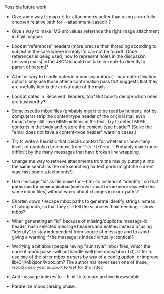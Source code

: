 Possible future work:

* Give some way to map url for attachments better than using a carefully
choosen relative path for --attachment-basedir ?

* Give a way to make IMG src values reference the right image attachment
in html mapper.

* Look at 'references' headers (more precise than threading according to
subject in the case where in-reply-to can not be found). Once
references is being used, how to represent holes in the discussion
(missing mails) in the JSON (should not fake in-reply-to directly to
parent of parent)?

* A better way to handle dates in mbox separators (--max-date-deviation
option): only use those after a confirmation pass that suggests that
they are usefully tied to the arrival date of the mails.

* Look at dates in 'Received' headers, too? But how to decide which ones
are trustworthy?

* Some pseudo mbox files (probably meant to be read by humans, not by
computers) strip the content-type header of the original mail even
though they still have MIME entities in the text. Try to detect MIME
contents in the body and restore the content-type header? (Solve the
"email does not have a content-type header" warning cases.)

* Try to write a heuristic that checks context for whether or how many
levels of quotation to remove from `'^(> *)*From '`. Probably made more
difficult by the many messages that have broken line wrapping.

* Change the way to retrieve attachments from the mail by putting it
into the same search as the one searching for text parts (might the
current way miss some attachments?).

* Use message "id" as file name for --html-to instead of "identify", so
that paths can be communicated (sent over email to someone else with
the same mbox files) without worry about changes in mbox paths?

* Shorten down / escape mbox paths to generate identify strings instead
of taking md5, so that they still tell the source without needing
--show-mbox?

* When generating an "id" because of missing/duplicate message-id
header, hash selected message headers and entities instead of using
"identify" to stay independent from source of message and to avoid
giving a warning if the message is indeed virtually identical?

* Worrying a bit about people having "sun style" mbox files, which the
current mbox parser will not handle well (see docs/mbox.txt). Offer to
use one of the other mbox parsers by way of a config option, or
improve lib/Chj/Ml2json/Mbox.pm? The author has never seen one of
those, would need your support to test for the latter.

* Add message indexes to --html-to to make archive browseable.

* Parallelize mbox parsing phase.
